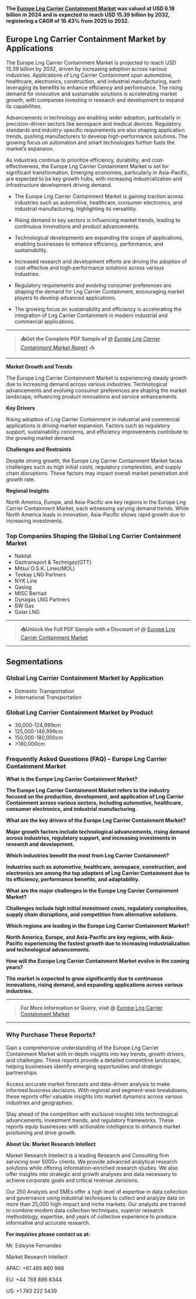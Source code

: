 <p><strong>The <a href="https://www.marketresearchintellect.com/download-sample/?rid=429678&amp;utm_source=Pulse-April-Europe&amp;utm_medium=852">Europe Lng Carrier Containment Market</a> was valued at USD 6.18 billion in 2024 and is expected to reach USD 15.39 billion by 2032, registering a CAGR of 16.43% from 2025 to 2032.</strong></p><h2>Europe Lng Carrier Containment Market by Applications&nbsp;</h2><p><p>The Europe Lng Carrier Containment Market is projected to reach USD 15.39 billion by 2032, driven by increasing adoption across various industries. Applications of Lng Carrier Containment span automotive, healthcare, electronics, construction, and industrial manufacturing, each leveraging its benefits to enhance efficiency and performance. The rising demand for innovative and sustainable solutions is accelerating market growth, with companies investing in research and development to expand its capabilities.</p><p>Advancements in technology are enabling wider adoption, particularly in precision-driven sectors like aerospace and medical devices. Regulatory standards and industry-specific requirements are also shaping application trends, pushing manufacturers to develop high-performance solutions. The growing focus on automation and smart technologies further fuels the market&rsquo;s expansion.</p><p>As industries continue to prioritize efficiency, durability, and cost-effectiveness, the Europe Lng Carrier Containment Market is set for significant transformation. Emerging economies, particularly in Asia-Pacific, are expected to be key growth hubs, with increasing industrialization and infrastructure development driving demand.</p></p><ul><li><p>The Europe Lng Carrier Containment Market is gaining traction across industries such as automotive, healthcare, consumer electronics, and industrial manufacturing, highlighting its versatility.</p></li><li><p>Rising demand in key sectors is influencing market trends, leading to continuous innovations and product advancements.</p></li><li><p>Technological developments are expanding the scope of applications, enabling businesses to enhance efficiency, performance, and sustainability.</p></li><li><p>Increased research and development efforts are driving the adoption of cost-effective and high-performance solutions across various industries.</p></li><li><p>Regulatory requirements and evolving consumer preferences are shaping the demand for Lng Carrier Containment, encouraging market players to develop advanced applications.</p></li><li><p>The growing focus on sustainability and efficiency is accelerating the integration of Lng Carrier Containment in modern industrial and commercial applications.</p></li></ul><hr /><blockquote><p><strong><span class="font-[700]">📥Get the Complete PDF Sample of @ </span></strong><em><span class="font-[700]"><a href="https://www.marketresearchintellect.com/download-sample/?rid=429678&amp;utm_source=Pulse-April-Europe&amp;utm_medium=852" target="_blank" data-tracking-control-name="article-ssr-frontend-pulse_little-text-block" data-tracking-will-navigate="" data-test-link="">Europe Lng Carrier Containment Market Report</a>&nbsp;📥</span></em></p></blockquote><hr /><p class="" data-start="77" data-end="360"><strong data-start="77" data-end="105">Market Growth and Trends</strong></p><p class="" data-start="77" data-end="360">The Europe Lng Carrier Containment Market is experiencing steady growth due to increasing demand across various industries. Technological advancements and evolving consumer preferences are shaping the market landscape, influencing product innovations and service enhancements.</p><p class="" data-start="362" data-end="606"><strong data-start="362" data-end="377">Key Drivers</strong></p><p class="" data-start="362" data-end="606">Rising adoption of Lng Carrier Containment in industrial and commercial applications is driving market expansion. Factors such as regulatory support, sustainability concerns, and efficiency improvements contribute to the growing market demand.</p><p class="" data-start="608" data-end="849"><strong data-start="608" data-end="637">Challenges and Restraints</strong></p><p class="" data-start="608" data-end="849">Despite strong growth, the Europe Lng Carrier Containment Market faces challenges such as high initial costs, regulatory complexities, and supply chain disruptions. These factors may impact overall market penetration and growth rate.</p><p class="" data-start="851" data-end="1095"><strong data-start="851" data-end="872">Regional Insights</strong></p><p class="" data-start="851" data-end="1095">North America, Europe, and Asia-Pacific are key regions in the Europe Lng Carrier Containment Market, each witnessing varying demand trends. While North America leads in innovation, Asia-Pacific shows rapid growth due to increasing investments.</p><p><h3>Top Companies Shaping the Global Lng Carrier Containment Market </h3><ul><li>Nakilat</li><li>Gaztransport & Technigaz(GTT)</li><li>Mitsui O.S.K. Lines(MOL)</li><li>Teekay LNG Partners</li><li>NYK Line</li><li>Gaslog</li><li>MISC Berhad</li><li>Dynagas LNG Partners</li><li>BW Gas</li><li>Golar LNG</li></ul></p><hr /><blockquote><p><strong>📥Unlock the Full PDF Sample with a Discount of @</strong> <a href="https://www.marketresearchintellect.com/ask-for-discount/?rid=429678&amp;utm_source=Pulse-April-Europe&amp;utm_medium=852">Europe Lng Carrier Containment Market</a></p></blockquote><hr /><p><h2>Segmentations</h2><h3>Global Lng Carrier Containment Market by Application</h3><ul><li>Domestic Transportation</li><li>International Transportation</li></ul><h3>Global Lng Carrier Containment Market by Product</h3><ul><li>30,000-124,999cm</li><li>125,000-149,999cm</li><li>150,000-180,000cm</li><li>>180,000cm</li></ul></p><h3><strong>Frequently Asked Questions (FAQ) &ndash; Europe Lng Carrier Containment Market</strong></h3><p><strong>What is the Europe Lng Carrier Containment Market?</strong></p><p><strong>The Europe Lng Carrier Containment Market refers to the industry focused on the production, development, and application of Lng Carrier Containment across various sectors, including automotive, healthcare, consumer electronics, and industrial manufacturing.</strong></p><p><strong>What are the key drivers of the Europe Lng Carrier Containment Market?</strong></p><p><strong>Major growth factors include technological advancements, rising demand across industries, regulatory support, and increasing investments in research and development.</strong></p><p><strong>Which industries benefit the most from Lng Carrier Containment?</strong></p><p><strong>Industries such as automotive, healthcare, aerospace, construction, and electronics are among the top adopters of Lng Carrier Containment due to its efficiency, performance benefits, and adaptability.</strong></p><p><strong>What are the major challenges in the Europe Lng Carrier Containment Market?</strong></p><p><strong>Challenges include high initial investment costs, regulatory complexities, supply chain disruptions, and competition from alternative solutions.</strong></p><p><strong>Which regions are leading in the Europe Lng Carrier Containment Market?</strong></p><p><strong>North America, Europe, and Asia-Pacific are key regions, with Asia-Pacific experiencing the fastest growth due to increasing industrialization and technological advancements.</strong></p><p><strong>How will the Europe Lng Carrier Containment Market evolve in the coming years?</strong></p><p><strong>The market is expected to grow significantly due to continuous innovations, rising demand, and expanding applications across various industries.</strong></p><hr /><blockquote><p><span class="font-[700]"><strong>For More Information or Query, visit&nbsp;@</strong>&nbsp;</span><span class="font-[700]"><a href="https://www.marketresearchintellect.com/product/global-lng-carrier-containment-market-size-and-forecast/?utm_source=Linkedin&utm_medium=852" target="_blank" data-tracking-control-name="article-ssr-frontend-pulse_little-text-block" data-tracking-will-navigate="" data-test-link="">Europe Lng Carrier Containment Market</a></span></p></blockquote><hr /><h3><strong data-start="0" data-end="31">Why Purchase These Reports?</strong></h3><p class="" data-start="35" data-end="297">Gain a comprehensive understanding of the Europe Lng Carrier Containment Market with in-depth insights into key trends, growth drivers, and challenges. These reports provide a detailed competitive landscape, helping businesses identify emerging opportunities and strategic partnerships.</p><p class="" data-start="299" data-end="540">Access accurate market forecasts and data-driven analysis to make informed business decisions. With regional and segment-wise breakdowns, these reports offer valuable insights into market dynamics across various industries and geographies.</p><p class="" data-start="542" data-end="784">Stay ahead of the competition with exclusive insights into technological advancements, investment trends, and regulatory frameworks. These reports equip businesses with actionable intelligence to enhance market positioning and drive growth.</p><p><strong><span class="font-[700]">About Us: Market Research Intellect</span></strong></p><p><span class="">Market Research Intellect is a leading Research and Consulting firm servicing over 5000+ clients. We provide advanced analytical research solutions while offering information-enriched research studies.&nbsp;</span>We also offer insights into strategic and growth analyses and data necessary to achieve corporate goals and critical revenue Janisions.</p><p><span class="">Our 250 Analysts and SMEs offer a high level of expertise in data collection and governance using industrial techniques to collect and analyze data on more than 25,000 high-impact and niche markets. Our analysts are trained to combine modern data collection techniques, superior research methodology, expertise, and years of collective experience to produce informative and accurate research.</span></p><p><strong>For inquiries please contact us at:</strong></p><p>Mr. Edwyne Fernandes</p><p>Market Research Intellect</p><p>APAC: +61 485 860 968</p><p>EU: +44 788 886 6344</p><p>US: +1 743 222 5439</p>